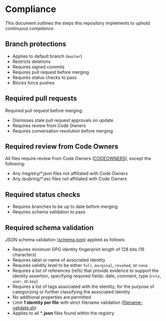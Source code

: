 # Compliance
This document outlines the steps this repository implements to uphold *continuous compliance*.

## Branch protections
- Applies to default branch (`master`)
- Restricts deletions
- Requires signed commits
- Requires pull request before merging
- Requires status checks to pass
- Blocks force pushes
## Required pull requests
Required pull request before merging:
- Dismisses stale pull request approvals on update
- Requires review from Code Owners
- Requires conversation resolution before merging
## Required review from Code Owners
All files require review from Code Owners ([CODEOWNERS](/.github/CODEOWNERS)), except the following:
- Any /registry/*.json files not affiliated with Code Owners
- Any /pubring/*.asc files not affiliated with Code Owners
## Required status checks
- Requires branches to be up to date before merging
- Requires schema validation to pass
## Required schema validation
JSON schema validation ([schema.json](/schema.json)) applied as follows:
- Requires minimum GPG identity fingerprint length of 128 bits (16 characters)
- Requires label or name of associated identity
- Requires validity level to be either `full`, `marginal`, `revoked`, or `none`.
- Requires a list of references (refs) that provide evidence to support the identity assertion, specifying required fields: date, comment, type (`role`, `user`, or `key`)
- Requires a list of tags associated with the identity, for the purpose of categorizing or further classifying the associated identity
- No additional properties are permitted
- Limit **1 identity per file** with strict filename validation ([filename-validate.sh](/filename-validate.sh))
- Applies to all ***.json** files found within the registry

